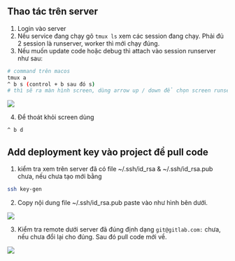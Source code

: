 ## Thao tác trên server

1. Login vào server
2. Nếu service đang chạy gõ `tmux ls` xem các session đang chạy.
Phải đủ 2 session là runserver, worker thì mới chạy đúng.
3. Nếu muốn update code hoặc debug thì attach vào session runserver như sau:

```bash
# command trên macos
tmux a
^ b s (control + b sau đó s)
# thì sẽ ra màn hình screen, dùng arrow up / down để chọn screen runserver
```

![](https://i.imgur.com/m7MtB5Y.png)

4. Để thoát khỏi screen dùng

```bash
^ b d
```

## Add deployment key vào project để pull code

1. kiểm tra xem trên server đã có file ~/.ssh/id_rsa & ~/.ssh/id_rsa.pub chưa,
nếu chưa tạo mới bằng

```bash
ssh key-gen
```

2. Copy nội dung file ~/.ssh/id_rsa.pub paste vào như hình bên dưới.

![](https://i.imgur.com/ztpAcM8.png)

3. Kiểm tra remote dưới server đã đúng định dạng `git@gitlab.com:` chưa, nếu chưa đổi lại cho đúng.
Sau đó pull code mới về.

![](https://i.imgur.com/hKeIb47.png)
